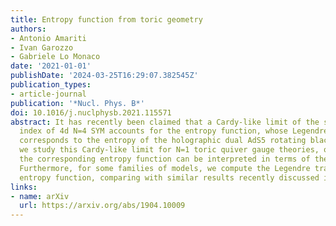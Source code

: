 ```yaml
---
title: Entropy function from toric geometry
authors:
- Antonio Amariti
- Ivan Garozzo
- Gabriele Lo Monaco
date: '2021-01-01'
publishDate: '2024-03-25T16:29:07.382545Z'
publication_types:
- article-journal
publication: '*Nucl. Phys. B*'
doi: 10.1016/j.nuclphysb.2021.115571
abstract: It has recently been claimed that a Cardy-like limit of the superconformal
  index of 4d N=4 SYM accounts for the entropy function, whose Legendre transform
  corresponds to the entropy of the holographic dual AdS5 rotating black hole. Here
  we study this Cardy-like limit for N=1 toric quiver gauge theories, observing that
  the corresponding entropy function can be interpreted in terms of the toric data.
  Furthermore, for some families of models, we compute the Legendre transform of the
  entropy function, comparing with similar results recently discussed in the literature.
links:
- name: arXiv
  url: https://arxiv.org/abs/1904.10009
---
```

